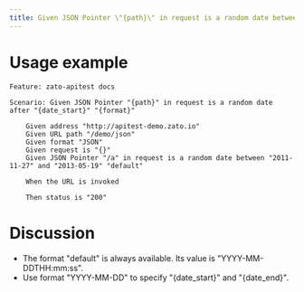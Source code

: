 ```yaml
---
title: Given JSON Pointer \"{path}\" in request is a random date between \"{date_start}\" and \"{date_end}\" \"{format}\"
---
```


Usage example
=============

    Feature: zato-apitest docs

    Scenario: Given JSON Pointer "{path}" in request is a random date after "{date_start}" "{format}"

        Given address "http://apitest-demo.zato.io"
        Given URL path "/demo/json"
        Given format "JSON"
        Given request is "{}"
        Given JSON Pointer "/a" in request is a random date between "2011-11-27" and "2013-05-19" "default"

        When the URL is invoked

        Then status is "200"

Discussion
==========

-   The format \"default\" is always available. Its value is
    \"YYYY-MM-DDTHH:mm:ss\".
-   Use format \"YYYY-MM-DD\" to specify \"{date_start}\" and \"{date_end}\".
